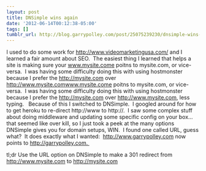 ```yaml
---
layout: post
title: DNSimple wins again
date: '2012-06-14T00:12:38-05:00'
tags: []
tumblr_url: http://blog.garrypolley.com/post/25075239230/dnsimple-wins-again
---
```

I used to do some work for http://www.videomarketingusa.com/ and I learned a fair amount about SEO.  The easiest thing I learned that helps a site is making sure your www.mysite.come poitns to mysite.com, or vice-versa.  I was having some difficulty doing this with using hostmonster because I prefer the http://mysite.com over http://www.mysite.comwww.mysite.come poitns to mysite.com, or vice-versa.  I was having some difficulty doing this with using hostmonster because I prefer the http://mysite.com over http://www.mysite.com, less typing.  
Because of this I switched to DNSimple.  I googled around for how to get heroku to re-direct http://www to http://.  I saw some complex stuff about doing middleware and updating some specific config on your box… that seemed like over kill, so I just took a peek at the many options DNSimple gives you for domain setups, WIN.  I found one called URL, guess what?  It does exactly what I wanted:  http://www.garrypolley.com now points to http://garrypolley.com. 

tl;dr
Use the URL option on DNSimple to make a 301 redirect from http://www.mysite.com to http://mysite.com
